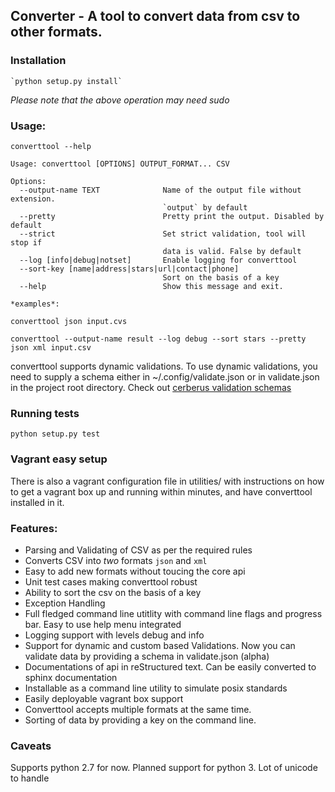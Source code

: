 ## Converter - A tool to convert data from csv to other formats. 

### Installation

	`python setup.py install`

*Please note that the above operation may need sudo*

### Usage:

```
converttool --help

Usage: converttool [OPTIONS] OUTPUT_FORMAT... CSV

Options:
  --output-name TEXT              Name of the output file without extension.
                                  `output` by default
  --pretty                        Pretty print the output. Disabled by default
  --strict                        Set strict validation, tool will stop if
                                  data is valid. False by default
  --log [info|debug|notset]       Enable logging for converttool
  --sort-key [name|address|stars|url|contact|phone]
                                  Sort on the basis of a key
  --help                          Show this message and exit.
	
*examples*:

converttool json input.cvs

converttool --output-name result --log debug --sort stars --pretty json xml input.csv
```
converttool supports dynamic validations. To use dynamic validations, you need  to supply a schema either in ~/.config/validate.json or in validate.json in the project root directory. Check out [cerberus validation schemas ](http://docs.python-cerberus.org/en/stable/schemas.html)

### Running tests

`python setup.py test`

### Vagrant easy setup

There is also a vagrant configuration file in utilities/ with instructions on how to get a vagrant box up and running within minutes, and have converttool installed in it. 

### Features:
  * Parsing and Validating of CSV as per the required rules
  * Converts CSV into *two* formats `json` and `xml`
  * Easy to add new formats without toucing the core api
  * Unit test cases making converttool robust
  * Ability to sort the csv on the basis of a key
  * Exception Handling
  * Full fledged command line utitlity with command line flags and progress bar. Easy to use help menu integrated
  * Logging support with levels debug and info
  * Support for dynamic and custom based Validations. Now you can validate data by providing a schema in validate.json (alpha)
  * Documentations of api in reStructured text. Can be easily converted to sphinx documentation
  * Installable as a command line utility to simulate posix standards
  * Easily deployable vagrant box support
  * Converttool accepts multiple formats at the same time.
  * Sorting of data by providing a key on the command line.

### Caveats

Supports python 2.7 for now. Planned support for python 3. Lot of unicode to handle

